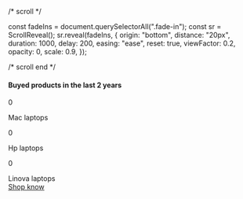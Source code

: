 /* scroll */

const fadeIns = document.querySelectorAll(".fade-in");
const sr = ScrollReveal();
sr.reveal(fadeIns, {
  origin: "bottom",
  distance: "20px",
  duration: 1000,
  delay: 200,
  easing: "ease",
  reset: true,
  viewFactor: 0.2,
  opacity: 0,
  scale: 0.9,
});

/* scroll end */



  <div class="counthaye">
            <h4>Buyed products in the last 2 years</h4>
            <div class="counteska">
              <div>
                <div class="count" data-target="6000"><p class="tiro">0</p></div>
                <span>Mac laptops</span>
              </div>
              <div>
                <div class="count" data-target="1000"><p class="tiro">0</p></div>
                <span>Hp laptops</span>
              </div>
              <div>
                <div class="count" data-target="8000"><p class="tiro">0</p></div>
                <span>Linova laptops</span>
              </div>
            </div>
          </div>
                    <a class="btnshowcase" href="/baxar-store/stores.html">Shop know</a>
